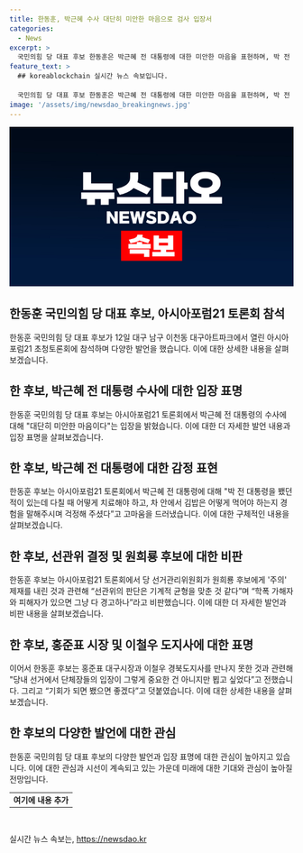 ```yaml
---
title: 한동훈, 박근혜 수사 대단히 미안한 마음으로 검사 입장서
categories:
  - News
excerpt: >
  국민의힘 당 대표 후보 한동훈은 박근혜 전 대통령에 대한 미안한 마음을 표현하며, 박 전 대통령과의 경험을 공개하고 선관위의 제재 결정을 비판했다. 또한, 홍준표 대구시장과 이철우 경북도지사와의 만남을 놓치지 않고 싶다는 의사를 밝혔다. (150자)
feature_text: >
  ## koreablockchain 실시간 뉴스 속보입니다.

  국민의힘 당 대표 후보 한동훈은 박근혜 전 대통령에 대한 미안한 마음을 표현하며, 박 전 대통령과의 경험을 공개하고 선관위의 제재 결정을 비판했다. 또한, 홍준표 대구시장과 이철우 경북도지사와의 만남을 놓치지 않고 싶다는 의사를 밝혔다. (150자)
image: '/assets/img/newsdao_breakingnews.jpg'
---
```


<p><img src="/assets/img/newsdao_breakingnews.jpg" alt="koreablockchain 속보" /></p>

<h2 data-ke-size="size26"><b>한동훈 국민의힘 당 대표 후보, 아시아포럼21 토론회 참석</b></h2>

<p data-ke-size="size16">한동훈 국민의힘 당 대표 후보가 12일 대구 남구 이천동 대구아트파크에서 열린 아시아포럼21 초청토론회에 참석하며 다양한 발언을 했습니다. 이에 대한 상세한 내용을 살펴보겠습니다.</p>

<h2 data-ke-size="size24">한 후보, 박근혜 전 대통령 수사에 대한 입장 표명</h2>

<p data-ke-size="size16">한동훈 국민의힘 당 대표 후보는 아시아포럼21 토론회에서 박근혜 전 대통령의 수사에 대해 "대단히 미안한 마음이다"는 입장을 밝혔습니다. 이에 대한 더 자세한 발언 내용과 입장 표명을 살펴보겠습니다.</p>

<h2 data-ke-size="size24">한 후보, 박근혜 전 대통령에 대한 감정 표현</h2>

<p data-ke-size="size16">한동훈 후보는 아시아포럼21 토론회에서 박근혜 전 대통령에 대해 "박 전 대통령을 뵀던 적이 있는데 다칠 때 어떻게 치료해야 하고, 차 안에서 김밥은 어떻게 먹어야 하는지 경험을 말해주시며 걱정해 주셨다”고 고마움을 드러냈습니다. 이에 대한 구체적인 내용을 살펴보겠습니다.</p>

<h2 data-ke-size="size24">한 후보, 선관위 결정 및 원희룡 후보에 대한 비판</h2>

<p data-ke-size="size16">한동훈 후보는 아시아포럼21 토론회에서 당 선거관리위원회가 원희룡 후보에게 '주의' 제재를 내린 것과 관련해 “선관위의 판단은 기계적 균형을 맞춘 것 같다”며 “학폭 가해자와 피해자가 있으면 그냥 다 경고하나”라고 비판했습니다. 이에 대한 더 자세한 발언과 비판 내용을 살펴보겠습니다.</p>

<h2 data-ke-size="size24">한 후보, 홍준표 시장 및 이철우 도지사에 대한 표명</h2>

<p data-ke-size="size16">이어서 한동훈 후보는 홍준표 대구시장과 이철우 경북도지사를 만나지 못한 것과 관련해 "당내 선거에서 단체장들의 입장이 그렇게 중요한 건 아니지만 뵙고 싶었다”고 전했습니다. 그리고 “기회가 되면 뵀으면 좋겠다”고 덧붙였습니다. 이에 대한 상세한 내용을 살펴보겠습니다.</p>

<h2 data-ke-size="size24">한 후보의 다양한 발언에 대한 관심</h2>

<p data-ke-size="size16">한동훈 국민의힘 당 대표 후보의 다양한 발언과 입장 표명에 대한 관심이 높아지고 있습니다. 이에 대한 관심과 시선이 계속되고 있는 가운데 미래에 대한 기대와 관심이 높아질 전망입니다.</p>

<table>
<tbody>
<tr>
<td style="text-align: center; height: 17px;"><b>여기에 내용 추가</b></td>
</tr>
</tbody>
</table>

<p data-ke-size="size16">&nbsp;</p>
실시간 뉴스 속보는, <a href="https://newsdao.kr" rel="dofollow">https://newsdao.kr</a>


